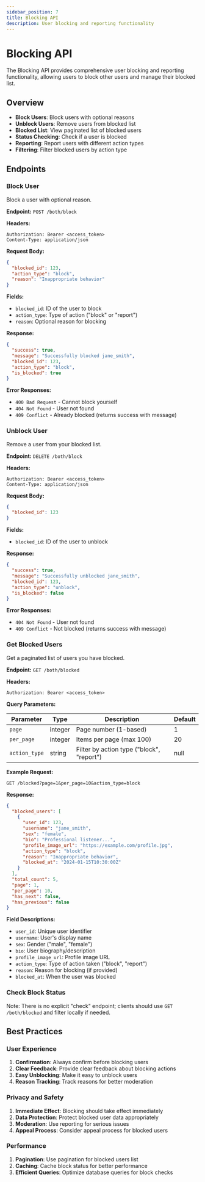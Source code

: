 ```yaml
---
sidebar_position: 7
title: Blocking API
description: User blocking and reporting functionality
---
```


# Blocking API

The Blocking API provides comprehensive user blocking and reporting functionality, allowing users to block other users and manage their blocked list.

## Overview

- **Block Users**: Block users with optional reasons
- **Unblock Users**: Remove users from blocked list
- **Blocked List**: View paginated list of blocked users
- **Status Checking**: Check if a user is blocked
- **Reporting**: Report users with different action types
- **Filtering**: Filter blocked users by action type

## Endpoints

### Block User

Block a user with optional reason.

**Endpoint:** `POST /both/block`

**Headers:**
```
Authorization: Bearer <access_token>
Content-Type: application/json
```

**Request Body:**
```json
{
  "blocked_id": 123,
  "action_type": "block",
  "reason": "Inappropriate behavior"
}
```

**Fields:**
- `blocked_id`: ID of the user to block
- `action_type`: Type of action ("block" or "report")
- `reason`: Optional reason for blocking

**Response:**
```json
{
  "success": true,
  "message": "Successfully blocked jane_smith",
  "blocked_id": 123,
  "action_type": "block",
  "is_blocked": true
}
```

**Error Responses:**
- `400 Bad Request` - Cannot block yourself
- `404 Not Found` - User not found
- `409 Conflict` - Already blocked (returns success with message)

### Unblock User

Remove a user from your blocked list.

**Endpoint:** `DELETE /both/block`

**Headers:**
```
Authorization: Bearer <access_token>
Content-Type: application/json
```

**Request Body:**
```json
{
  "blocked_id": 123
}
```

**Fields:**
- `blocked_id`: ID of the user to unblock

**Response:**
```json
{
  "success": true,
  "message": "Successfully unblocked jane_smith",
  "blocked_id": 123,
  "action_type": "unblock",
  "is_blocked": false
}
```

**Error Responses:**
- `404 Not Found` - User not found
- `409 Conflict` - Not blocked (returns success with message)

### Get Blocked Users

Get a paginated list of users you have blocked.

**Endpoint:** `GET /both/blocked`

**Headers:**
```
Authorization: Bearer <access_token>
```

**Query Parameters:**

| Parameter | Type | Description | Default |
|-----------|------|-------------|---------|
| `page` | integer | Page number (1-based) | 1 |
| `per_page` | integer | Items per page (max 100) | 20 |
| `action_type` | string | Filter by action type ("block", "report") | null |

**Example Request:**
```
GET /blocked?page=1&per_page=10&action_type=block
```

**Response:**
```json
{
  "blocked_users": [
    {
      "user_id": 123,
      "username": "jane_smith",
      "sex": "female",
      "bio": "Professional listener...",
      "profile_image_url": "https://example.com/profile.jpg",
      "action_type": "block",
      "reason": "Inappropriate behavior",
      "blocked_at": "2024-01-15T10:30:00Z"
    }
  ],
  "total_count": 5,
  "page": 1,
  "per_page": 10,
  "has_next": false,
  "has_previous": false
}
```

**Field Descriptions:**
- `user_id`: Unique user identifier
- `username`: User's display name
- `sex`: Gender ("male", "female")
- `bio`: User biography/description
- `profile_image_url`: Profile image URL
- `action_type`: Type of action taken ("block", "report")
- `reason`: Reason for blocking (if provided)
- `blocked_at`: When the user was blocked

### Check Block Status

Note: There is no explicit "check" endpoint; clients should use `GET /both/blocked` and filter locally if needed.

## Best Practices

### User Experience

1. **Confirmation**: Always confirm before blocking users
2. **Clear Feedback**: Provide clear feedback about blocking actions
3. **Easy Unblocking**: Make it easy to unblock users
4. **Reason Tracking**: Track reasons for better moderation

### Privacy and Safety

1. **Immediate Effect**: Blocking should take effect immediately
2. **Data Protection**: Protect blocked user data appropriately
3. **Moderation**: Use reporting for serious issues
4. **Appeal Process**: Consider appeal process for blocked users

### Performance

1. **Pagination**: Use pagination for blocked users list
2. **Caching**: Cache block status for better performance
3. **Efficient Queries**: Optimize database queries for block checks